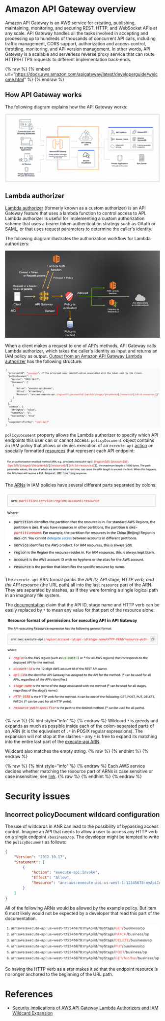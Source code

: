 # Amazon API Gateway overview

Amazon API Gateway is an AWS service for creating, publishing, maintaining, monitoring, and securing REST, HTTP, and WebSocket APIs at any scale. API Gateway handles all the tasks involved in accepting and processing up to hundreds of thousands of concurrent API calls, including traffic management, CORS support, authorization and access control, throttling, monitoring, and API version management. In other words, API Gateway is a scalable and serverless reverse proxy service that can route HTTP/HTTPS requests to different implementation back-ends.

{% raw %} {% embed url="https://docs.aws.amazon.com/apigateway/latest/developerguide/welcome.html" %} {% endraw %}

## How API Gateway works

The following diagram explains how the API Gateway works:

![](img/api-gateway-arch.png)

## Lambda authorizer

[Lambda authorizer](https://docs.aws.amazon.com/apigateway/latest/developerguide/apigateway-use-lambda-authorizer.html) (formerly known as a custom authorizer) is an API Gateway feature that uses a lambda function to control access to API. Lambda authorizer is useful for implementing a custom authorization scheme that uses a bearer token authentication strategy such as OAuth or SAML, or that uses request parameters to determine the caller's identity.

The following diagram illustrates the authorization workflow for Lambda authorizers:

![](img/lambda-auth-arch.png)

When a client makes a request to one of API's methods, API Gateway calls Lambda authorizer, which takes the caller's identity as input and returns an IAM policy as output. [Output from an Amazon API Gateway Lambda authorizer](https://docs.aws.amazon.com/apigateway/latest/developerguide/api-gateway-lambda-authorizer-output.html) has the following structure:

![](img/lambda-auth-output.png)

`policyDocument` property allows the Lambda authorizer to specify which API endpoints this user can or cannot access. `policyDocument` object contains an IAM policy that allows or denies execution of an `execute-api` [action](https://docs.aws.amazon.com/IAM/latest/UserGuide/reference_policies_elements_action.html) on specially formatted [resources](https://docs.aws.amazon.com/IAM/latest/UserGuide/reference_policies_elements_resource.html) that represent each API endpoint:

![](img/lambda-auth-resource-format.png)

The [ARNs](https://docs.aws.amazon.com/IAM/latest/UserGuide/reference_identifiers.html#identifiers-arns) in IAM policies have several different parts separated by colons:

![](img/arn-format.png)

The `execute-api` ARN format packs the _API ID, API stage, HTTP verb, and the API resource_ (the URL path) all into the last `resource` part of the ARN. They are separated by slashes, as if they were forming a single logical path in an imaginary file system.


The [documentation](https://docs.aws.amazon.com/apigateway/latest/developerguide/api-gateway-control-access-using-iam-policies-to-invoke-api.html) claim that the API ID, stage name and HTTP verb can be easily replaced by `*` to mean any value for that part of the resource alone:

![](img/lambda-auth-resource-format-2.png)

{% raw %} {% hint style="info" %} {% endraw %}
Wildcard `*` is greedy and expands as much as possible inside each of the colon-separated parts of an ARN (it is the equivalent of `.*` in POSIX regular expressions). The expansion will not stop at the slashes - any `*` is free to expand its matching into the entire last part of the [execute-api ARN](https://docs.aws.amazon.com/apigateway/latest/developerguide/api-gateway-control-access-using-iam-policies-to-invoke-api.html).

Wildcard also matches the empty string.
{% raw %} {% endhint %} {% endraw %}

{% raw %} {% hint style="info" %} {% endraw %}
Each AWS service decides whether matching the resource part of ARNs is case sensitive or case insensitive, see [link](https://acloud.guru/forums/aws-certified-solutions-architect-associate/discussion/-KGQ_3oKHuxKEqAv5EPw/key-names-case-sensitive-or-insensitive-?answer=-KO0jdWjDzmwUANNtSz6).
{% raw %} {% endhint %} {% endraw %}

# Security issues

## Incorrect policyDocument wildcard configuration

The use of wildcards in ANR can lead to the possibility of bypassing access control. Imagine an API that needs to allow a user to access any HTTP verb on a single endpoint `/business/op`. The developer might be tempted to write the `policyDocument` as follows:

```json
{
    "Version": "2012-10-17",
    "Statement": [
        {
            "Action": "execute-api:Invoke",
            "Effect": "Allow",
            "Resource": "anr:aws:execute-api:us-west-1:12345678:myApiId/myStage/*/business/op"
        }
    ]
}
```

All of the following ARNs would be allowed by the example policy. But item 6 most likely would not be expected by a developer that read this part of the documentation.

![](img/arn-wildcard-example.png)

So having the HTTP verb as a star makes it so that the endpoint resource is no longer anchored to the beginning of the URL path.

# References

- [Security Implications of AWS API Gateway Lambda Authorizers and IAM Wildcard Expansion](https://www.tenchisecurity.com/blog/thefaultinourstars)
